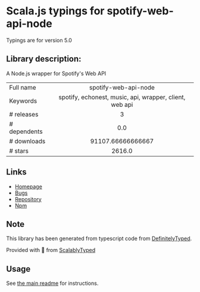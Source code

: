 
# Scala.js typings for spotify-web-api-node

Typings are for version 5.0

## Library description:
A Node.js wrapper for Spotify's Web API

|                    |                 |
| ------------------ | :-------------: |
| Full name          | spotify-web-api-node |
| Keywords           | spotify, echonest, music, api, wrapper, client, web api |
| # releases         | 3 |
| # dependents       | 0.0 |
| # downloads        | 91107.66666666667 |
| # stars            | 2616.0 |

## Links
- [Homepage](https://github.com/thelinmichael/spotify-web-api-node)
- [Bugs](https://github.com/thelinmichael/spotify-web-api-node/issues)
- [Repository](https://github.com/thelinmichael/spotify-web-api-node)
- [Npm](https://www.npmjs.com/package/spotify-web-api-node)
    


## Note
This library has been generated from typescript code from [DefinitelyTyped](https://definitelytyped.org).

Provided with :purple_heart: from [ScalablyTyped](https://github.com/oyvindberg/ScalablyTyped)

## Usage
See [the main readme](../../readme.md) for instructions.


